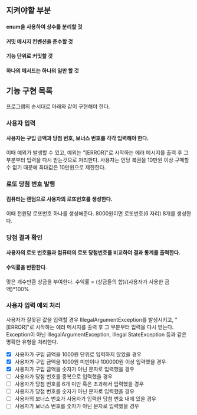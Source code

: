 ## 지켜야할 부분
#### enum을 사용하여 상수를 분리할 것
#### 커밋 메시지 컨벤션을 준수할 것
#### 기능 단위로 커밋할 것
#### 하나의 메서드는 하나의 일만 할 것

## 기능 구현 목록
프로그램의 순서대로 아래와 같이 구현해야 한다.

### 사용자 입력
#### 사용자는 구입 금액과 당첨 번호, 보너스 번호를 각각 입력해야 한다.
이때 예외가 발생할 수 있고, 예외는 "[ERROR]"로 시작하는 에러 메시지를 출력 후 그 부분부터 입력을 다시 받는것으로 처리한다.
사용자는 인당 복권을 10만원 이상 구매할 수 없기 때문에 최대값은 10만원으로 제한한다.
### 로또 당첨 번호 발행
#### 컴퓨터는 랜덤으로 사용자의 로또번호를 생성한다.
이때 천원당 로또번호 하나를 생성해준다. 8000원이면 로또번호(6 자리) 8개를 생성한다.
### 당첨 결과 확인
#### 사용자의 로또 번호들과 컴퓨터의 로또 당첨번호를 비교하여 결과 통계를 출력한다.

#### 수익률을 반환한다.
맞은 개수만큼 상금을 부여한다. 수익률 = (상금들의 합)/(사용자가 사용한 금액)*100%
### 사용자 입력 예외 처리
사용자가 잘못된 값을 입력할 경우 IllegalArgumentException를 발생시키고, "[ERROR]"로 시작하는 에러 메시지를 출력 후 그 부분부터 입력을 다시 받는다.
Exception이 아닌 IllegalArgumentException, Illegal StateException 등과 같은 명확한 유형을 처리한다.

-[x] 사용자가 구입 금액을 1000원 단위로 입력하지 않았을 경우
- [x] 사용자가 구입 금액을 1000원 미만이나 100000원 이상 입력했을 경우
- [x] 사용자가 구입 금액을 숫자가 아닌 문자로 입력했을 경우
- [ ] 사용자가 당첨 번호를 중복으로 입력했을 경우
- [ ] 사용자가 당첨 번호를 6개 미만 혹은 초과해서 입력했을 경우
- [ ] 사용자가 당첨 번호를 숫자가 아닌 문자로 입력했을 경우
- [ ] 사용자의 보너스 번호가 사용자가 입력한 당첨 번호 내에 있을 경우
- [ ] 사용자가 보너스 번호를 숫자가 아닌 문자로 입력했을 경우
